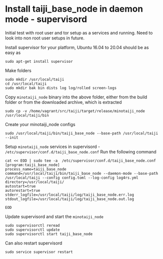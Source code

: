 # Install taiji_base_node in daemon mode - supervisord

Initial test with root user and tor setup as a services and running. 
Need to look into non root user setups in future. 

Install supervisor for your platform, Ubuntu 16.04 to 20.04 should be as easy as
```
sudo apt-get install supervisor
```

Make folders
```
sudo mkdir /usr/local/taiji
cd /usr/local/taiji
sudo mkdir bak bin dists log log/rolled screen-logs
```
Copy ```minotaiji_node``` binary into the above folder, either from the build folder or from the downloaded archive, which is extracted 
```
sudo cp -v /home/vagrant/src/taiji/target/release/minotaiji_node  /usr/local/taiji/bin
```
Create your minotaiji_node configs
```
sudo /usr/local/taiji/bin/taiji_base_node --base-path /usr/local/taiji --init 
```
Setup ```minotaiji_node``` services in supervisord -
```/etc/supervisor/conf.d/taiji_base_node.conf```
Run the following command
```
cat << EOD | sudo tee -a  /etc/supervisor/conf.d/taiji_base_node.conf
[program:taiji_base_node]
process_name=taiji_base_node
command=/usr/local/taiji/bin/taiji_base_node --daemon-mode --base-path /usr/local/taiji --config config.toml --log-config log4rs.yml
directory=/usr/local/taiji/
autostart=true
autorestart=true
stderr_logfile=/usr/local/taiji/log/taiji_base_node.err.log
stdout_logfile=/usr/local/taiji/log/taiji_base_node.out.log

EOD
```
Update supervisord and start the ```minotaiji_node```
```
sudo supervisorctl reread
sudo supervisorctl update
sudo supervisorctl start taiji_base_node
```
Can also restart supervisord
```
sudo service supervisor restart
```

